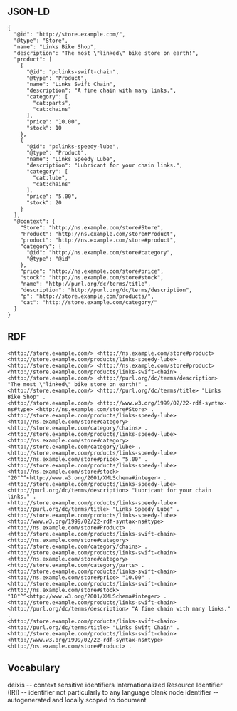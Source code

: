 ## JSON-LD
	{
	  "@id": "http://store.example.com/",
	  "@type": "Store",
	  "name": "Links Bike Shop",
	  "description": "The most \"linked\" bike store on earth!",
	  "product": [
	    {
	      "@id": "p:links-swift-chain",
	      "@type": "Product",
	      "name": "Links Swift Chain",
	      "description": "A fine chain with many links.",
	      "category": [
	        "cat:parts",
	        "cat:chains"
	      ],
	      "price": "10.00",
	      "stock": 10
	    },
	    {
	      "@id": "p:links-speedy-lube",
	      "@type": "Product",
	      "name": "Links Speedy Lube",
	      "description": "Lubricant for your chain links.",
	      "category": [
	        "cat:lube",
	        "cat:chains"
	      ],
	      "price": "5.00",
	      "stock": 20
	    }
	  ],
	  "@context": {
	    "Store": "http://ns.example.com/store#Store",
	    "Product": "http://ns.example.com/store#Product",
	    "product": "http://ns.example.com/store#product",
	    "category": {
	      "@id": "http://ns.example.com/store#category",
	      "@type": "@id"
	    },
	    "price": "http://ns.example.com/store#price",
	    "stock": "http://ns.example.com/store#stock",
	    "name": "http://purl.org/dc/terms/title",
	    "description": "http://purl.org/dc/terms/description",
	    "p": "http://store.example.com/products/",
	    "cat": "http://store.example.com/category/"
	  }
	}

## RDF
	<http://store.example.com/> <http://ns.example.com/store#product> <http://store.example.com/products/links-speedy-lube> .
	<http://store.example.com/> <http://ns.example.com/store#product> <http://store.example.com/products/links-swift-chain> .
	<http://store.example.com/> <http://purl.org/dc/terms/description> "The most \"linked\" bike store on earth!" .
	<http://store.example.com/> <http://purl.org/dc/terms/title> "Links Bike Shop" .
	<http://store.example.com/> <http://www.w3.org/1999/02/22-rdf-syntax-ns#type> <http://ns.example.com/store#Store> .
	<http://store.example.com/products/links-speedy-lube> <http://ns.example.com/store#category> <http://store.example.com/category/chains> .
	<http://store.example.com/products/links-speedy-lube> <http://ns.example.com/store#category> <http://store.example.com/category/lube> .
	<http://store.example.com/products/links-speedy-lube> <http://ns.example.com/store#price> "5.00" .
	<http://store.example.com/products/links-speedy-lube> <http://ns.example.com/store#stock> "20"^^<http://www.w3.org/2001/XMLSchema#integer> .
	<http://store.example.com/products/links-speedy-lube> <http://purl.org/dc/terms/description> "Lubricant for your chain links." .
	<http://store.example.com/products/links-speedy-lube> <http://purl.org/dc/terms/title> "Links Speedy Lube" .
	<http://store.example.com/products/links-speedy-lube> <http://www.w3.org/1999/02/22-rdf-syntax-ns#type> <http://ns.example.com/store#Product> .
	<http://store.example.com/products/links-swift-chain> <http://ns.example.com/store#category> <http://store.example.com/category/chains> .
	<http://store.example.com/products/links-swift-chain> <http://ns.example.com/store#category> <http://store.example.com/category/parts> .
	<http://store.example.com/products/links-swift-chain> <http://ns.example.com/store#price> "10.00" .
	<http://store.example.com/products/links-swift-chain> <http://ns.example.com/store#stock> "10"^^<http://www.w3.org/2001/XMLSchema#integer> .
	<http://store.example.com/products/links-swift-chain> <http://purl.org/dc/terms/description> "A fine chain with many links." .
	<http://store.example.com/products/links-swift-chain> <http://purl.org/dc/terms/title> "Links Swift Chain" .
	<http://store.example.com/products/links-swift-chain> <http://www.w3.org/1999/02/22-rdf-syntax-ns#type> <http://ns.example.com/store#Product> .

## Vocabulary
deixis -- context sensitive identifiers
Internationalized Resource Identifier (IRI) -- identifier not particularly to any language
blank node identifier -- autogenerated and locally scoped to document